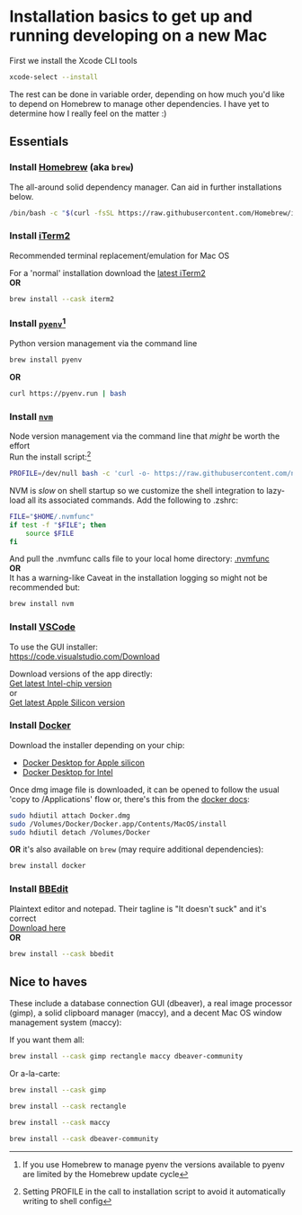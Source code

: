 # Installation basics to get up and running developing on a new Mac

First we install the Xcode CLI tools

```sh
xcode-select --install
```

The rest can be done in variable order, depending on how much you'd like to depend on Homebrew to manage other dependencies. I have yet to determine how I really feel on the matter :)

## Essentials

### Install [Homebrew](https://brew.sh) (aka `brew`)

The all-around solid dependency manager. Can aid in further installations below.  
```sh
/bin/bash -c "$(curl -fsSL https://raw.githubusercontent.com/Homebrew/install/HEAD/install.sh)"
```

### Install [iTerm2](https://iterm2.com/)

Recommended terminal replacement/emulation for Mac OS  

For a 'normal' installation download the [latest iTerm2](https://iterm2.com/downloads/stable/latest)  
**OR**  
```sh
brew install --cask iterm2
```

### Install [`pyenv`](https://github.com/pyenv/pyenv)[^brew-pyenv-note]

Python version management via the command line  
```sh
brew install pyenv
```  
**OR**  
```sh
curl https://pyenv.run | bash
```

### Install [`nvm`](https://nvm.sh)

Node version management via the command line that _might_ be worth the effort  
Run the install script:[^nvm-shell-note]  
```sh
PROFILE=/dev/null bash -c 'curl -o- https://raw.githubusercontent.com/nvm-sh/nvm/v0.39.5/install.sh | bash'
```

NVM is _slow_ on shell startup so we customize the shell integration to lazy-load all its associated commands. Add the following to .zshrc:  
```sh
FILE="$HOME/.nvmfunc"
if test -f "$FILE"; then
    source $FILE
fi
```  
And pull the .nvmfunc calls file to your local home directory: [.nvmfunc](.nvmfunc)  
**OR**  
It has a warning-like Caveat in the installation logging so might not be recommended but:  
```sh
brew install nvm
```

### Install [VSCode](https://code.visualstudio.com/)

To use the GUI installer:  
https://code.visualstudio.com/Download  

Download versions of the app directly:  
[Get latest Intel-chip version](https://update.code.visualstudio.com/latest/darwin/stable)  
or  
[Get latest Apple Silicon version](https://update.code.visualstudio.com/latest/darwin-arm64/stable)  

### Install [Docker](https://www.docker.com/)

Download the installer depending on your chip:  
- [Docker Desktop for Apple silicon](https://desktop.docker.com/mac/main/arm64/Docker.dmg)
- [Docker Desktop for Intel](https://desktop.docker.com/mac/main/amd64/Docker.dmg)  

Once dmg image file is downloaded, it can be opened to follow the usual 'copy to /Applications' flow or, there's this from the [docker docs](https://docs.docker.com/desktop/install/mac-install/#install-and-run-docker-desktop-on-mac):  
```sh
sudo hdiutil attach Docker.dmg
sudo /Volumes/Docker/Docker.app/Contents/MacOS/install
sudo hdiutil detach /Volumes/Docker
```  
**OR**
it's also available on `brew` (may require additional dependencies):  
```sh
brew install docker
```

### Install [BBEdit](https://www.barebones.com/products/bbedit/)

Plaintext editor and notepad. Their tagline is "It doesn't suck" and it's correct  
[Download here](https://www.barebones.com/products/bbedit/download.html)  
**OR**  
```sh
brew install --cask bbedit
```

## Nice to haves

These include a database connection GUI (dbeaver), a real image processor (gimp), a solid clipboard manager (maccy), and a decent Mac OS window management system (maccy):  

If you want them all:  
```sh
brew install --cask gimp rectangle maccy dbeaver-community
```  

Or a-la-carte:  
```sh
brew install --cask gimp
```  
```sh
brew install --cask rectangle
```  
```sh
brew install --cask maccy
```  
```sh
brew install --cask dbeaver-community
```  

[^brew-pyenv-note]: If you use Homebrew to manage pyenv the versions available to pyenv are limited by the Homebrew update cycle

[^nvm-shell-note]: Setting PROFILE in the call to installation script to avoid it automatically writing to shell config
